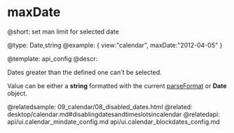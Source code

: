 maxDate
=============


@short: set man limit for selected date
	

@type: Date,string
@example:
{ view:"calendar", maxDate:"2012-04-05" }

@template:	api_config
@descr:


Dates greater than the defined one can't be selected.

Value can be either a **string** formatted with the current [parseFormat](api/i18n_parseformat_other.md) or **Date** object.

@relatedsample:
	09_calendar/08_disabled_dates.html
@related:
	desktop/calendar.md#disablingdatesandtimeslotsincalendar
@relatedapi:
	api/ui.calendar_mindate_config.md
    api/ui.calendar_blockdates_config.md